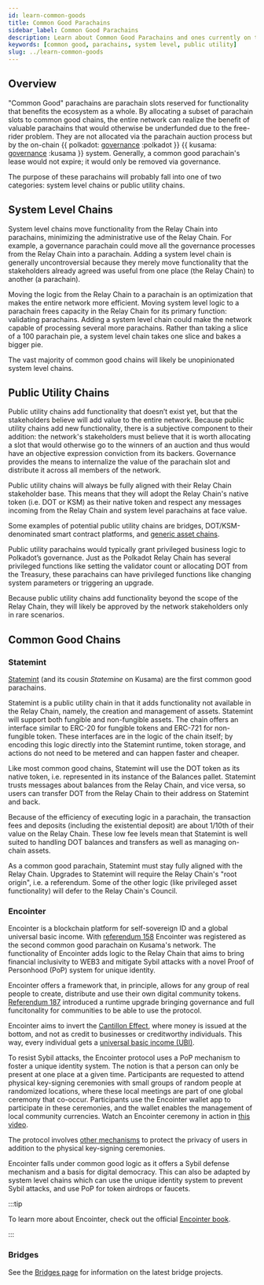 ```yaml
---
id: learn-common-goods
title: Common Good Parachains
sidebar_label: Common Good Parachains
description: Learn about Common Good Parachains and ones currently on the network.
keywords: [common good, parachains, system level, public utility]
slug: ../learn-common-goods
---
```


## Overview

"Common Good" parachains are parachain slots reserved for functionality that benefits the ecosystem
as a whole. By allocating a subset of parachain slots to common good chains, the entire network can
realize the benefit of valuable parachains that would otherwise be underfunded due to the free-rider
problem. They are not allocated via the parachain auction process but by the on-chain
{{ polkadot: [governance](learn-governance.md) :polkadot }}
{{ kusama: [governance](learn-governance.md) :kusama }} system. Generally, a common good
parachain's lease would not expire; it would only be removed via governance.

The purpose of these parachains will probably fall into one of two categories: system level chains
or public utility chains.

## System Level Chains

System level chains move functionality from the Relay Chain into parachains, minimizing the
administrative use of the Relay Chain. For example, a governance parachain could move all the
governance processes from the Relay Chain into a parachain. Adding a system level chain is generally
uncontroversial because they merely move functionality that the stakeholders already agreed was
useful from one place (the Relay Chain) to another (a parachain).

Moving the logic from the Relay Chain to a parachain is an optimization that makes the entire
network more efficient. Moving system level logic to a parachain frees capacity in the Relay Chain
for its primary function: validating parachains. Adding a system level chain could make the network
capable of processing several more parachains. Rather than taking a slice of a 100 parachain pie, a
system level chain takes one slice and bakes a bigger pie.

The vast majority of common good chains will likely be unopinionated system level chains.

## Public Utility Chains

Public utility chains add functionality that doesn’t exist yet, but that the stakeholders believe
will add value to the entire network. Because public utility chains add new functionality, there is
a subjective component to their addition: the network's stakeholders must believe that it is
worth allocating a slot that would otherwise go to the winners of an auction and thus would have an
objective expression conviction from its backers. Governance provides the means to internalize
the value of the parachain slot and distribute it across all members of the network.

Public utility chains will always be fully aligned with their Relay Chain stakeholder base. This
means that they will adopt the Relay Chain's native token (i.e. DOT or KSM) as their native token
and respect any messages incoming from the Relay Chain and system level parachains at face value.

Some examples of potential public utility chains are bridges, DOT/KSM-denominated smart contract
platforms, and [generic asset chains](#statemint).

Public utility parachains would typically grant privileged business logic to Polkadot’s governance.
Just as the Polkadot Relay Chain has several privileged functions like setting the validator count
or allocating DOT from the Treasury, these parachains can have privileged functions like changing
system parameters or triggering an upgrade.

Because public utility chains add functionality beyond the scope of the Relay Chain, they will
likely be approved by the network stakeholders only in rare scenarios.

## Common Good Chains

### Statemint

[Statemint](https://github.com/paritytech/cumulus#statemint-) 
(and its cousin *Statemine* on Kusama) are the first common good parachains.

Statemint is a public utility chain in that it adds functionality not available in the Relay Chain, 
namely, the creation and management of assets. Statemint will support both fungible and non-fungible 
assets. The chain offers an interface similar to ERC-20 for fungible tokens and ERC-721 for non-fungible 
token. These interfaces are in the logic of the chain itself; by encoding this logic directly into the 
Statemint runtime, token storage, and actions do not need to be metered and can happen faster and cheaper.

Like most common good chains, Statemint will use the DOT token as its native token, i.e. represented
in its instance of the Balances pallet. Statemint trusts messages about balances from the Relay
Chain, and vice versa, so users can transfer DOT from the Relay Chain to their address on Statemint
and back.

Because of the efficiency of executing logic in a parachain, the transaction fees and deposits
(including the existential deposit) are about 1/10th of their value on the Relay Chain. These low fee
levels mean that Statemint is well suited to handling DOT balances and transfers as well as managing
on-chain assets.

As a common good parachain, Statemint must stay fully aligned with the Relay Chain. Upgrades to
Statemint will require the Relay Chain's "root origin", i.e. a referendum. Some of the other logic
(like privileged asset functionality) will defer to the Relay Chain's Council.

### Encointer

Encointer is a blockchain platform for self-sovereign ID and a global universal basic income. With [referendum 158](https://kusama.polkassembly.io/referendum/158) Encointer was registered as the second common good parachain on Kusama's network. The functionality of Encointer adds logic to the Relay Chain
that aims to bring financial inclusivity to WEB3 and mitigate Sybil attacks with a novel 
Proof of Personhood (PoP) system for unique identity. 

Encointer offers a framework that, in principle, allows for any group of real people to create, 
distribute and use their own digital community tokens. [Referendum 187](https://kusama.polkassembly.io/referendum/187) introduced a runtime upgrade bringing governance and full  funcitonality for communities to be able to use the protocol.

Encointer aims to invert the [Cantillon Effect](https://www.newworldencyclopedia.org/entry/Richard_Cantillon), 
where money is issued at the bottom, and not as credit to businesses or creditworthy individuals. This way, 
every individual gets a [universal basic income (UBI)](https://book.encointer.org/economics-ubi.html).

To resist Sybil attacks, the Encointer protocol uses a PoP mechanism to foster a 
unique identity system. The notion is that a person can only be present at one place at a given time. 
Participants are requested to attend physical key-signing ceremonies with small groups of random people 
at randomized locations, where these local meetings are part of one global ceremony that co-occur. 
Participants use the Encointer wallet app to participate in these ceremonies, and the wallet enables the 
management of local community currencies. Watch an Encointer ceremony in action in 
[this video](https://www.youtube.com/watch?v=tcgpCCYBqko).

The protocol involves [other mechanisms](https://book.encointer.org/ssi.html#privacy-considerations) to 
protect the privacy of users in addition to the physical key-signing ceremonies.

Encointer falls under common good logic as it offers a Sybil defense mechanism and a basis for digital 
democracy. This can also be adapted by system level chains which can use the unique identity system to 
prevent Sybil attacks, and use PoP for token airdrops or faucets.

:::tip

To learn more about Encointer, check out the official 
[Encointer book](https://book.encointer.org/introduction.html).

:::
### Bridges

See the [Bridges page](learn-bridges.md) for information on the latest bridge projects.
